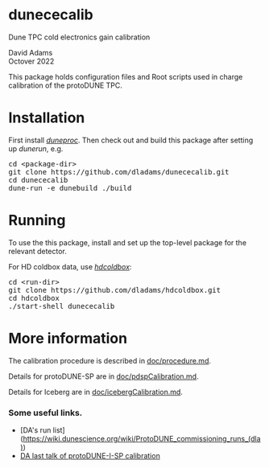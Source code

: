# dunececalib
Dune TPC cold electronics gain calibration

David Adams  
Octover 2022

This package holds configuration files and Root scripts used in charge calibration
of the protoDUNE TPC.

# Installation

First install [*duneproc*](https://github.com/dladams/duneproc).
Then check out and build this package after setting up *dunerun*, e.g.
<pre>
cd &lt;package-dir>
git clone https://github.com/dladams/dunececalib.git
cd dunececalib
dune-run -e dunebuild ./build
</pre>

# Running

To use the this package, install and set up the top-level package for the relevant detector.

For HD coldbox data, use [*hdcoldbox*](https://github.com/dladams/hdcoldbox):
<pre>
cd &lt;run-dir>
git clone https://github.com/dladams/hdcoldbox.git
cd hdcoldbox
./start-shell dunececalib
</pre>

# More information

The calibration procedure is described in [doc/procedure.md](doc/procedure.md).

Details for protoDUNE-SP are in [doc/pdspCalibration.md](doc/pdspCalibration.md).

Details for Iceberg are in [doc/icebergCalibration.md](doc/icebergCalibration.md).

### Some useful links.
* [DA's run list] (https://wiki.dunescience.org/wiki/ProtoDUNE_commissioning_runs_(dla))
* [DA last talk of protoDUNE-I-SP calibration](https://indico.fnal.gov/event/22661/contributions/68849/attachments/43332/52259/adams_dunepdsimreco_20191211_calib.pdf)
